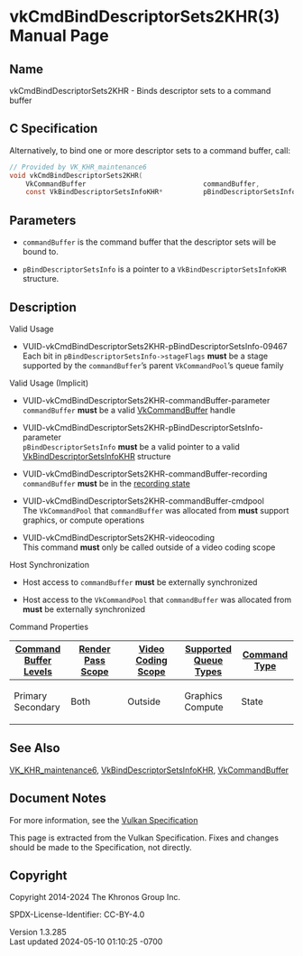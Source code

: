# vkCmdBindDescriptorSets2KHR(3) Manual Page

## Name

vkCmdBindDescriptorSets2KHR - Binds descriptor sets to a command buffer



## <a href="#_c_specification" class="anchor"></a>C Specification

Alternatively, to bind one or more descriptor sets to a command buffer,
call:

``` c
// Provided by VK_KHR_maintenance6
void vkCmdBindDescriptorSets2KHR(
    VkCommandBuffer                             commandBuffer,
    const VkBindDescriptorSetsInfoKHR*          pBindDescriptorSetsInfo);
```

## <a href="#_parameters" class="anchor"></a>Parameters

- `commandBuffer` is the command buffer that the descriptor sets will be
  bound to.

- `pBindDescriptorSetsInfo` is a pointer to a
  `VkBindDescriptorSetsInfoKHR` structure.

## <a href="#_description" class="anchor"></a>Description

Valid Usage

- <a
  href="#VUID-vkCmdBindDescriptorSets2KHR-pBindDescriptorSetsInfo-09467"
  id="VUID-vkCmdBindDescriptorSets2KHR-pBindDescriptorSetsInfo-09467"></a>
  VUID-vkCmdBindDescriptorSets2KHR-pBindDescriptorSetsInfo-09467  
  Each bit in `pBindDescriptorSetsInfo->stageFlags` **must** be a stage
  supported by the `commandBuffer`’s parent `VkCommandPool`’s queue
  family

Valid Usage (Implicit)

- <a href="#VUID-vkCmdBindDescriptorSets2KHR-commandBuffer-parameter"
  id="VUID-vkCmdBindDescriptorSets2KHR-commandBuffer-parameter"></a>
  VUID-vkCmdBindDescriptorSets2KHR-commandBuffer-parameter  
  `commandBuffer` **must** be a valid
  [VkCommandBuffer](https://registry.khronos.org/vulkan/specs/1.3-extensions/man/html/VkCommandBuffer.html) handle

- <a
  href="#VUID-vkCmdBindDescriptorSets2KHR-pBindDescriptorSetsInfo-parameter"
  id="VUID-vkCmdBindDescriptorSets2KHR-pBindDescriptorSetsInfo-parameter"></a>
  VUID-vkCmdBindDescriptorSets2KHR-pBindDescriptorSetsInfo-parameter  
  `pBindDescriptorSetsInfo` **must** be a valid pointer to a valid
  [VkBindDescriptorSetsInfoKHR](https://registry.khronos.org/vulkan/specs/1.3-extensions/man/html/VkBindDescriptorSetsInfoKHR.html)
  structure

- <a href="#VUID-vkCmdBindDescriptorSets2KHR-commandBuffer-recording"
  id="VUID-vkCmdBindDescriptorSets2KHR-commandBuffer-recording"></a>
  VUID-vkCmdBindDescriptorSets2KHR-commandBuffer-recording  
  `commandBuffer` **must** be in the [recording
  state](#commandbuffers-lifecycle)

- <a href="#VUID-vkCmdBindDescriptorSets2KHR-commandBuffer-cmdpool"
  id="VUID-vkCmdBindDescriptorSets2KHR-commandBuffer-cmdpool"></a>
  VUID-vkCmdBindDescriptorSets2KHR-commandBuffer-cmdpool  
  The `VkCommandPool` that `commandBuffer` was allocated from **must**
  support graphics, or compute operations

- <a href="#VUID-vkCmdBindDescriptorSets2KHR-videocoding"
  id="VUID-vkCmdBindDescriptorSets2KHR-videocoding"></a>
  VUID-vkCmdBindDescriptorSets2KHR-videocoding  
  This command **must** only be called outside of a video coding scope

Host Synchronization

- Host access to `commandBuffer` **must** be externally synchronized

- Host access to the `VkCommandPool` that `commandBuffer` was allocated
  from **must** be externally synchronized

Command Properties

<table class="tableblock frame-all grid-all stretch">
<colgroup>
<col style="width: 20%" />
<col style="width: 20%" />
<col style="width: 20%" />
<col style="width: 20%" />
<col style="width: 20%" />
</colgroup>
<thead>
<tr class="header">
<th class="tableblock halign-left valign-top"><a
href="#VkCommandBufferLevel">Command Buffer Levels</a></th>
<th class="tableblock halign-left valign-top"><a
href="#vkCmdBeginRenderPass">Render Pass Scope</a></th>
<th class="tableblock halign-left valign-top"><a
href="#vkCmdBeginVideoCodingKHR">Video Coding Scope</a></th>
<th class="tableblock halign-left valign-top"><a
href="#VkQueueFlagBits">Supported Queue Types</a></th>
<th class="tableblock halign-left valign-top"><a
href="#fundamentals-queueoperation-command-types">Command Type</a></th>
</tr>
</thead>
<tbody>
<tr class="odd">
<td class="tableblock halign-left valign-top"><p>Primary<br />
Secondary</p></td>
<td class="tableblock halign-left valign-top"><p>Both</p></td>
<td class="tableblock halign-left valign-top"><p>Outside</p></td>
<td class="tableblock halign-left valign-top"><p>Graphics<br />
Compute</p></td>
<td class="tableblock halign-left valign-top"><p>State</p></td>
</tr>
</tbody>
</table>

## <a href="#_see_also" class="anchor"></a>See Also

[VK_KHR_maintenance6](https://registry.khronos.org/vulkan/specs/1.3-extensions/man/html/VK_KHR_maintenance6.html),
[VkBindDescriptorSetsInfoKHR](https://registry.khronos.org/vulkan/specs/1.3-extensions/man/html/VkBindDescriptorSetsInfoKHR.html),
[VkCommandBuffer](https://registry.khronos.org/vulkan/specs/1.3-extensions/man/html/VkCommandBuffer.html)

## <a href="#_document_notes" class="anchor"></a>Document Notes

For more information, see the <a
href="https://registry.khronos.org/vulkan/specs/1.3-extensions/html/vkspec.html#vkCmdBindDescriptorSets2KHR"
target="_blank" rel="noopener">Vulkan Specification</a>

This page is extracted from the Vulkan Specification. Fixes and changes
should be made to the Specification, not directly.

## <a href="#_copyright" class="anchor"></a>Copyright

Copyright 2014-2024 The Khronos Group Inc.

SPDX-License-Identifier: CC-BY-4.0

Version 1.3.285  
Last updated 2024-05-10 01:10:25 -0700

